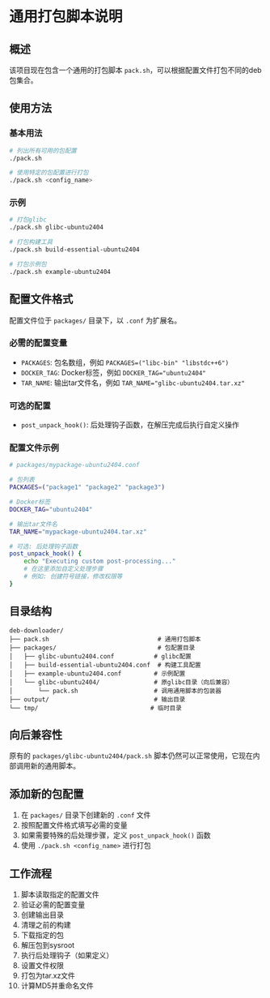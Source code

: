 # 通用打包脚本说明

## 概述

该项目现在包含一个通用的打包脚本 `pack.sh`，可以根据配置文件打包不同的deb包集合。

## 使用方法

### 基本用法

```bash
# 列出所有可用的包配置
./pack.sh

# 使用特定的包配置进行打包
./pack.sh <config_name>
```

### 示例

```bash
# 打包glibc
./pack.sh glibc-ubuntu2404

# 打包构建工具
./pack.sh build-essential-ubuntu2404

# 打包示例包
./pack.sh example-ubuntu2404
```

## 配置文件格式

配置文件位于 `packages/` 目录下，以 `.conf` 为扩展名。

### 必需的配置变量

- `PACKAGES`: 包名数组，例如 `PACKAGES=("libc-bin" "libstdc++6")`
- `DOCKER_TAG`: Docker标签，例如 `DOCKER_TAG="ubuntu2404"`
- `TAR_NAME`: 输出tar文件名，例如 `TAR_NAME="glibc-ubuntu2404.tar.xz"`

### 可选的配置

- `post_unpack_hook()`: 后处理钩子函数，在解压完成后执行自定义操作

### 配置文件示例

```bash
# packages/mypackage-ubuntu2404.conf

# 包列表
PACKAGES=("package1" "package2" "package3")

# Docker标签
DOCKER_TAG="ubuntu2404"

# 输出tar文件名
TAR_NAME="mypackage-ubuntu2404.tar.xz"

# 可选: 后处理钩子函数
post_unpack_hook() {
    echo "Executing custom post-processing..."
    # 在这里添加自定义处理步骤
    # 例如: 创建符号链接，修改权限等
}
```

## 目录结构

```
deb-downloader/
├── pack.sh                              # 通用打包脚本
├── packages/                            # 包配置目录
│   ├── glibc-ubuntu2404.conf           # glibc配置
│   ├── build-essential-ubuntu2404.conf  # 构建工具配置
│   ├── example-ubuntu2404.conf         # 示例配置
│   └── glibc-ubuntu2404/               # 原glibc目录（向后兼容）
│       └── pack.sh                     # 调用通用脚本的包装器
├── output/                             # 输出目录
└── tmp/                               # 临时目录
```

## 向后兼容性

原有的 `packages/glibc-ubuntu2404/pack.sh` 脚本仍然可以正常使用，它现在内部调用新的通用脚本。

## 添加新的包配置

1. 在 `packages/` 目录下创建新的 `.conf` 文件
2. 按照配置文件格式填写必需的变量
3. 如果需要特殊的后处理步骤，定义 `post_unpack_hook()` 函数
4. 使用 `./pack.sh <config_name>` 进行打包

## 工作流程

1. 脚本读取指定的配置文件
2. 验证必需的配置变量
3. 创建输出目录
4. 清理之前的构建
5. 下载指定的包
6. 解压包到sysroot
7. 执行后处理钩子（如果定义）
8. 设置文件权限
9. 打包为tar.xz文件
10. 计算MD5并重命名文件
